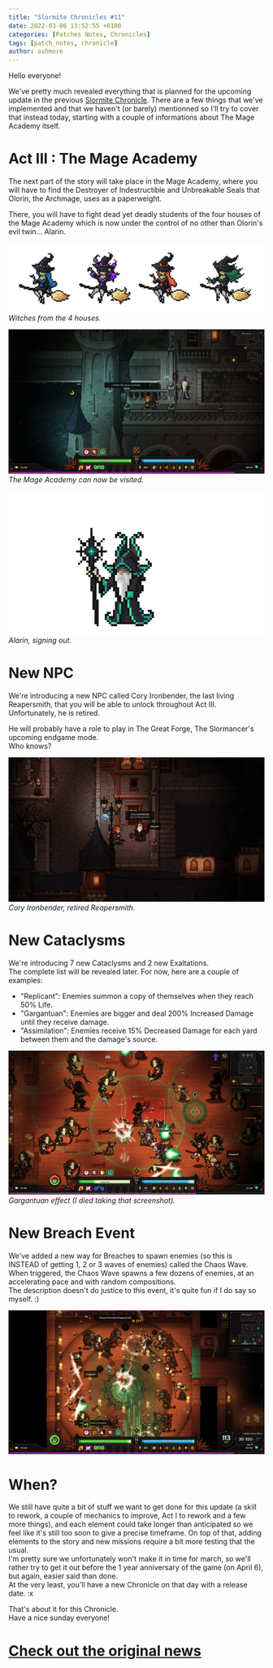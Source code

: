 ```yaml
---
title: "Slormite Chronicles #11"
date: 2022-03-06 13:52:55 +0100
categories: [Patches Notes, Chronicles]
tags: [patch_notes, chronicle]
author: ashmore
---
```

Hello everyone!   
  
We've pretty much revealed everything that is planned for the upcoming update in the previous [Slormite Chronicle](https://store.steampowered.com/news/app/1104280/view/3127189423521555235). There are a few things that we've implemented and that we haven't (or barely) mentionned so I'll try to cover that instead today, starting with a couple of informations about The Mage Academy itself.  
  

Act III : The Mage Academy
==========================

  
The next part of the story will take place in the Mage Academy, where you will have to find the Destroyer of Indestructible and Unbreakable Seals that Olorin, the Archmage, uses as a paperweight.   
  
There, you will have to fight dead yet deadly students of the four houses of the Mage Academy which is now under the control of no other than Olorin's evil twin… Alarin.  
  
![](/assets/patch_notes/f9f9f90418820b2ecda5f5e7195b6661c5293b86)  
*Witches from the 4 houses.*  
  
![](/assets/patch_notes/65c245a06d37564ef45dfaca3dee64554697cbc1)  
*The Mage Academy can now be visited.*  
  
![](/assets/patch_notes/18d19a7d28889690a90527db0a22f8bb79c65c3d)  
*Alarin, signing out.*  
  

New NPC
=======

  
We're introducing a new NPC called Cory Ironbender, the last living Reapersmith, that you will be able to unlock throughout Act III. Unfortunately, he is retired.   
  
He will probably have a role to play in The Great Forge, The Slormancer's upcoming endgame mode.   
Who knows?  
  
![](/assets/patch_notes/fc90d7d4afd1256d81d2eaa1b11527d37e137a59)  
*Cory Ironbender, retired Reapersmith.*  
  

New Cataclysms
==============

  
We're introducing 7 new Cataclysms and 2 new Exaltations.  
The complete list will be revealed later. For now, here are a couple of examples:  
- "Replicant": Enemies summon a copy of themselves when they reach 50% Life.  
- "Gargantuan": Enemies are bigger and deal 200% Increased Damage until they receive damage.  
- "Assimilation": Enemies receive 15% Decreased Damage for each yard between them and the damage's source.  
  
![](/assets/patch_notes/8bd88d6bf893f2e7fc28aab53d7ad6300667e53b)  
*Gargantuan effect (I died taking that screenshot).*  
  

New Breach Event
================

  
We've added a new way for Breaches to spawn enemies (so this is INSTEAD of getting 1, 2 or 3 waves of enemies) called the Chaos Wave.  
When triggered, the Chaos Wave spawns a few dozens of enemies, at an accelerating pace and with random compositions.  
The description doesn't do justice to this event, it's quite fun if I do say so myself. :)  
  
![](/assets/patch_notes/a9d607c2abfd62e7574197ea924aa8a9c9e28254)  
  

When?
=====

  
We still have quite a bit of stuff we want to get done for this update (a skill to rework, a couple of mechanics to improve, Act I to rework and a few more things), and each element could take longer than anticipated so we feel like it's still too soon to give a precise timeframe. On top of that, adding elements to the story and new missions require a bit more testing that the usual.   
I'm pretty sure we unfortunately won't make it in time for march, so we'll rather try to get it out before the 1 year anniversary of the game (on April 6), but again, easier said than done.  
At the very least, you'll have a new Chronicle on that day with a release date. :x  
  
That's about it for this Chronicle.   
Have a nice sunday everyone!

# <a href="https://steamstore-a.akamaihd.net/news/externalpost/steam_community_announcements/4247462367441336012" target="_blank">Check out the original news</a>